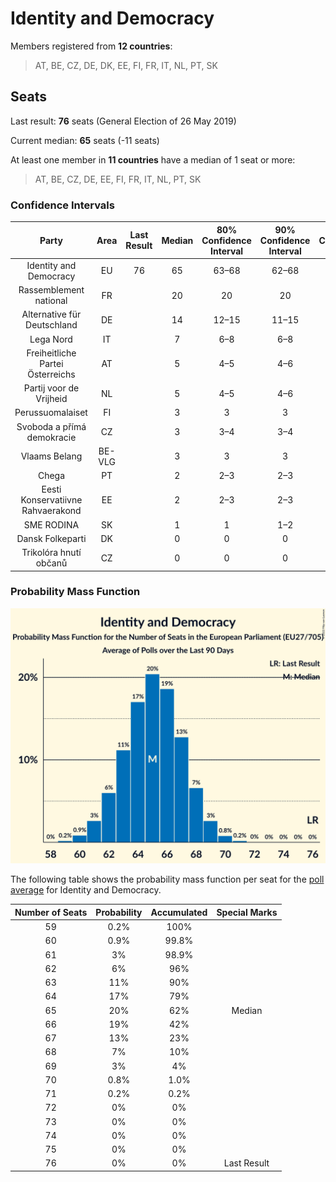 # Identity and Democracy

Members registered from **12 countries**:

> AT, BE, CZ, DE, DK, EE, FI, FR, IT, NL, PT, SK

## Seats

Last result: **76** seats (General Election of 26 May 2019)

Current median: **65** seats (-11 seats)

At least one member in **11 countries** have a median of 1 seat or more:

> AT, BE, CZ, DE, EE, FI, FR, IT, NL, PT, SK

### Confidence Intervals

| Party | Area | Last Result | Median | 80% Confidence Interval | 90% Confidence Interval | 95% Confidence Interval | 99% Confidence Interval |
|:-----:|:----:|:-----------:|:------:|:-----------------------:|:-----------------------:|:-----------------------:|:-----------------------:|
| Identity and Democracy | EU | 76 | 65 | 63–68 | 62–68 | 61–69 | 60–70 |
| Rassemblement national | FR | | 20 | 20 | 20 | 20 | 20 |
| Alternative für Deutschland | DE | | 14 | 12–15 | 11–15 | 11–16 | 11–16 |
| Lega Nord | IT | | 7 | 6–8 | 6–8 | 6–9 | 5–9 |
| Freiheitliche Partei Österreichs | AT | | 5 | 4–5 | 4–6 | 4–6 | 4–6 |
| Partij voor de Vrijheid | NL | | 5 | 4–5 | 4–6 | 4–6 | 4–6 |
| Perussuomalaiset | FI | | 3 | 3 | 3 | 2–3 | 2–3 |
| Svoboda a přímá demokracie | CZ | | 3 | 3–4 | 3–4 | 2–5 | 2–5 |
| Vlaams Belang | BE-VLG | | 3 | 3 | 3 | 3 | 2–3 |
| Chega | PT | | 2 | 2–3 | 2–3 | 1–3 | 1–3 |
| Eesti Konservatiivne Rahvaerakond | EE | | 2 | 2–3 | 2–3 | 2–3 | 2–3 |
| SME RODINA | SK | | 1 | 1 | 1–2 | 1–2 | 1–2 |
| Dansk Folkeparti | DK | | 0 | 0 | 0 | 0 | 0 |
| Trikolóra hnutí občanů | CZ | | 0 | 0 | 0 | 0 | 0 |

### Probability Mass Function

![Graph with seats probability mass function not yet produced](average-2022-10-31-seats-pmf-identityanddemocracy.png "Seats Probability Mass Function")

The following table shows the probability mass function per seat for the [poll average](average-2022-10-31.html) for Identity and Democracy.

| Number of Seats | Probability | Accumulated | Special Marks |
|:---------------:|:-----------:|:-----------:|:-------------:|
| 59 | 0.2% | 100% |  |
| 60 | 0.9% | 99.8% |  |
| 61 | 3% | 98.9% |  |
| 62 | 6% | 96% |  |
| 63 | 11% | 90% |  |
| 64 | 17% | 79% |  |
| 65 | 20% | 62% | Median |
| 66 | 19% | 42% |  |
| 67 | 13% | 23% |  |
| 68 | 7% | 10% |  |
| 69 | 3% | 4% |  |
| 70 | 0.8% | 1.0% |  |
| 71 | 0.2% | 0.2% |  |
| 72 | 0% | 0% |  |
| 73 | 0% | 0% |  |
| 74 | 0% | 0% |  |
| 75 | 0% | 0% |  |
| 76 | 0% | 0% | Last Result |


